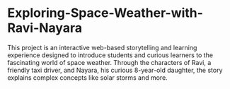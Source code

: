 # Exploring-Space-Weather-with-Ravi-Nayara
This project is an interactive web-based storytelling and learning experience designed to introduce students and curious learners to the fascinating world of space weather. Through the characters of Ravi, a friendly taxi driver, and Nayara, his curious 8-year-old daughter, the story explains complex concepts like solar storms and more.
